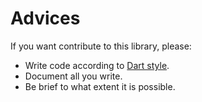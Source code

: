# Advices

If you want contribute to this library, please:

- Write code according to [Dart style](https://www.dartlang.org/guides/language/effective-dart).
- Document all you write.
- Be brief to what extent it is possible.